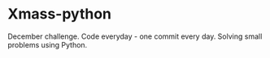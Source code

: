 # Xmass-python
December challenge. Code everyday - one commit every day.
Solving small problems using Python.
